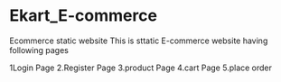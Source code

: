 # Ekart_E-commerce
Ecommerce static website
This is sttatic E-commerce website having following pages

1Login Page
2.Register Page
3.product Page
4.cart Page
5.place order 

